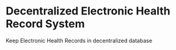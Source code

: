 # Decentralized Electronic Health Record System

Keep Electronic Health Records in decentralized database

